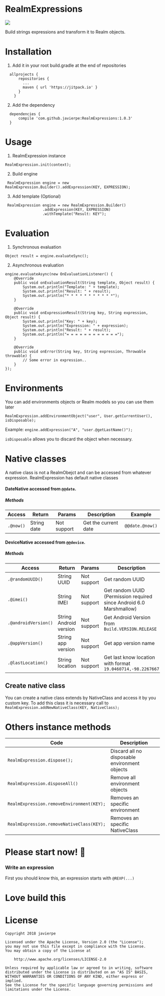 # RealmExpressions
[![](https://jitpack.io/v/javierpe/RealmExpressions.svg)](https://jitpack.io/#javierpe/RealmExpressions)

Build strings expressions and transform it to Realm objects.

# Installation
1. Add it in your root build.gradle at the end of repositories
```
  allprojects {
      repositories {
        ...
        maven { url 'https://jitpack.io' }
      }
    }
```

2. Add the dependency
```
  dependencies {
      compile 'com.github.javierpe:RealmExpressions:1.0.3'
  }
```

# Usage
1. RealmExpression instance
```
RealmExpression.init(context);
```
2. Build engine
```
 RealmExpression engine = new RealmExpression.Builder().addExpression(KEY, EXPRESSION);
```
3. Add template (Optional)
```
 RealmExpression engine = new RealmExpression.Builder()
                 .addExpression(KEY, EXPRESSION)
                 .withTemplate("Result: KEY");
```
# Evaluation
1. Synchronous evaluation
```
Object result = engine.evaluateSync();
```
2. Asynchronous evaluation
```
engine.evaluateAsync(new OnEvaluationListener() {
    @Override
    public void onEvaluationResult(String template, Object result) {
        System.out.println("Template: " + template);
        System.out.println("Result: " + result);
        System.out.println("* * * * * * * * * * *");
    }

    @Override
    public void onExpressionResult(String key, String expression, Object result) {
        System.out.println("Key: " + key);
        System.out.println("Expression: " + expression);
        System.out.println("Result: " + result);
        System.out.println("= = = = = = = = = = = =");
    }

    @Override
    public void onError(String key, String expression, Throwable throwable) {
        // Some error in expression..
    }
});
```
# Environments
You can add environments objects or Realm models so you can use them later
```
RealmExpression.addEnvironmentObject("user", User.getCurrentUser(), isDisposable);
```
Example: ```engine.addExpression("A", "user.@getLastName()");```

```isDisposable``` allows you to discard the object when necessary. 

# Native classes
A native class is not a RealmObejct and can be accessed from whatever expression. RealmExpression has default native classes
#### DateNative accessed from ```@@date```.
##### Methods
Access | Return | Params | Description | Example 
------------ | ------------- | ------------- | ------------- | -------------
```.@now()``` | String date | Not support | Get the current date | ```@@date.@now()```

#### DeviceNative accessed from ```@@device```.
##### Methods
Access | Return | Params | Description | Example 
------------ | ------------- | ------------- | ------------- | -------------
```.@randomUUID()``` | String UUID | Not support | Get random UUID | ```@@device.@randomUUID()```
```.@imei()``` | String IMEI | Not support | Get random UUID (Permission required since Android 6.0 Marshmallow) | ```@@device.@imei()```
```.@androidVersion()``` | String Android version | Not support | Get Android Version from ```Build.VERSION.RELEASE``` | ```@@device.@androidVersion()```
```.@appVersion()``` | String app version | Not support | Get app version name | ```@@device.@appVersion()```
```.@lastLocation()``` | String location | Not support | Get last know location with format ```19.0460714,-98.2267667``` | ```@@device.@lastLocation()```

## Create native class
You can create a native class extends by NativeClass and access it by you custom key. To add this class it is necessary call to ```RealmExpression.addNewNativeClass(KEY, NativeClass);```

# Others instance methods
Code | Description
------------ | -------------
```RealmExpression.dispose();``` | Discard all no disposable environment objects
```RealmExpression.disposeAll()``` | Remove all environment objects
```RealmExpression.removeEnvironment(KEY);``` | Removes an specific environment
```RealmExpression.removeNativeClass(KEY);``` | Removes an specific NativeClass

# Please start now! :grimacing:
### Write an expression
First you should know this, an expression starts with ```@REXP(...)```


# Love build this #

# License

```
Copyright 2018 javierpe

Licensed under the Apache License, Version 2.0 (the "License");
you may not use this file except in compliance with the License.
You may obtain a copy of the License at

    http://www.apache.org/licenses/LICENSE-2.0

Unless required by applicable law or agreed to in writing, software
distributed under the License is distributed on an "AS IS" BASIS,
WITHOUT WARRANTIES OR CONDITIONS OF ANY KIND, either express or implied.
See the License for the specific language governing permissions and
limitations under the License.
```
